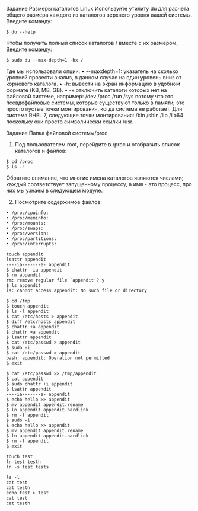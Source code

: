 Задание  Размеры каталогов Linux 
Используйте утилиту du для расчета общего размера каждого из каталогов верхнего уровня вашей системы.
Введите команду:
```
$ du --help
```

Чтобы получить полный список каталогов / вместе с их размером,
Введите команду:
```
$ sudo du --max-depth=1 -hx /
```
Где мы использовали опции:
• --maxdepth=1: указатель на сколько уровней провести анализ, в данном случае на один уровень вниз от корневого каталога.
• -h: вывести на экран информацию в удобном формате (KB, MB, GB).
• -x отключить каталоги которых нет на файловой системе, например:
/dev /proc /run /sys
потому что это псевдофайловые системы, которые существуют только в памяти; это просто пустые точки монтирования, когда система не работает. Для система RHEL 7, следующие точки монтирования:
/bin /sbin /lib /lib64
поскольку они просто символически ссылки /usr.

Задание  Папка файловой системы/proc 

1. Под пользователем root, перейдите в /proc и отобразить список каталогов и файлов:
```
$ cd /proc
$ ls -F
```

Обратите внимание, что многие имена каталогов являются числами; каждый соответствует запущенному процессу, а имя - это процесс, про них мы узнаем в следующем модуле.


2. Посмотрите содержимое файлов:
```
• /proc/cpuinfo:
• /proc/meminfo:
• /proc/mounts:
• /proc/swaps:
• /proc/version:
• /proc/partitions:
• /proc/interrupts:
```
```
touch appendit
lsattr appendit
----ia-------e- appendit
$ chattr -ia appendit
$ rm appendit
rm: remove regular file `appendit'? y
$ ls appendit
ls: cannot access appendit: No such file or directory
```
```
$ cd /tmp
$ touch appendit
$ ls -l appendit
$ cat /etc/hosts > appendit
$ diff /etc/hosts appendit
$ chattr +a appendit
$ chattr +a appendit
$ lsattr appendit
$ cat /etc/passwd > appendit
$ sudo -i
$ cat /etc/passwd > appendit
bash: appendit: Operation not permitted
$ exit

$ cat /etc/passwd >> /tmp/appendit
$ cat appendit
$ sudo chattr +i appendit
$ lsattr appendit
----ia-------e- appendit
$ echo hello >> appendit
$ mv appendit appendit.rename
$ ln appendit appendit.hardlink
$ rm -f appendit
$ sudo -i
$ echo hello >> appendit
$ mv appendit appendit.rename
$ ln appendit appendit.hardlink
$ rm -f appendit
$ exit
```
```
touch test
ln test testh
ln -s test tests

ls -l
cat test
cat testh
echo test > test
cat test
cat testh

```
